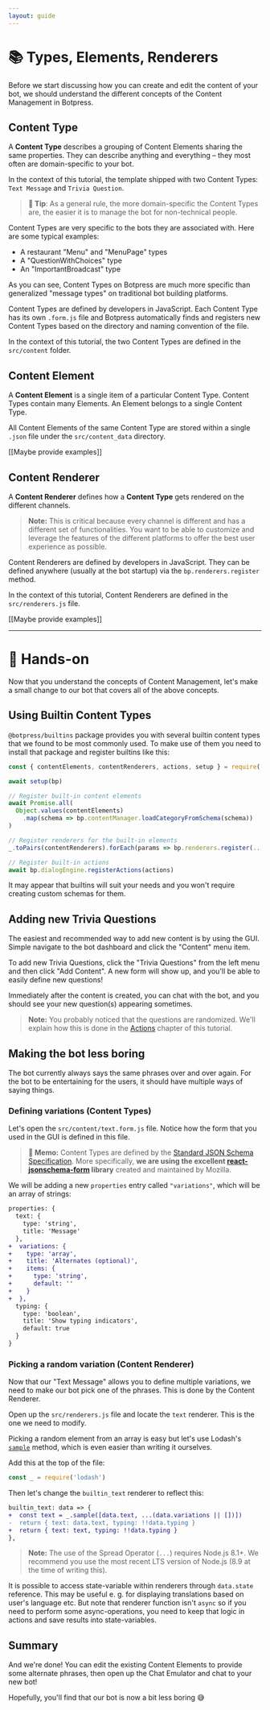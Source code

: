 ```yaml
---
layout: guide
---
```


# 📚 Types, Elements, Renderers

Before we start discussing how you can create and edit the content of your bot, we should understand the different concepts of the Content Management in Botpress.

## Content Type

A **Content Type** describes a grouping of Content Elements sharing the same properties. They can describe anything and everything – they most often are domain-specific to your bot.

In the context of this tutorial, the template shipped with two Content Types: `Text Message` and `Trivia Question`.

> **🌟 Tip**: As a general rule, the more domain-specific the Content Types are, the easier it is to manage the bot for non-technical people.

Content Types are very specific to the bots they are associated with. Here are some typical examples:
- A restaurant "Menu" and "MenuPage" types
- A "QuestionWithChoices" type
- An "ImportantBroadcast" type

As you can see, Content Types on Botpress are much more specific than generalized "message types" on traditional bot building platforms.

Content Types are defined by developers in JavaScript. Each Content Type has its own `.form.js` file and Botpress automatically finds and registers new Content Types based on the directory and naming convention of the file.

In the context of this tutorial, the two Content Types are defined in the `src/content` folder.

## Content Element

A **Content Element** is a single item of a particular Content Type. Content Types contain many Elements. An Element belongs to a single Content Type.

All Content Elements of the same Content Type are stored within a single `.json` file under the `src/content_data` directory.

[[Maybe provide examples]]

## Content Renderer

A **Content Renderer** defines how a **Content Type** gets rendered on the different channels.

> **Note:** This is critical because every channel is different and has a different set of functionalities. You want to be able to customize and leverage the features of the different platforms to offer the best user experience as possible.

Content Renderers are defined by developers in JavaScript. They can be defined anywhere (usually at the bot startup) via the `bp.renderers.register` method.

In the context of this tutorial, Content Renderers are defined in the `src/renderers.js` file.

[[Maybe provide examples]]

---

#  🔨 Hands-on

Now that you understand the concepts of Content Management, let's make a small change to our bot that covers all of the above concepts.

## Using Builtin Content Types

`@botpress/builtins` package provides you with several builtin content types that we found to be most commonly used. To make use of them you need to install that package and register builtins like this:

```js
const { contentElements, contentRenderers, actions, setup } = require('@botpress/builtins')

await setup(bp)

// Register built-in content elements
await Promise.all(
  Object.values(contentElements)
    .map(schema => bp.contentManager.loadCategoryFromSchema(schema))
)

// Register renderers for the built-in elements
_.toPairs(contentRenderers).forEach(params => bp.renderers.register(...params))

// Register built-in actions
await bp.dialogEngine.registerActions(actions)
```

It may appear that builtins will suit your needs and you won't require creating custom schemas for them.

## Adding new Trivia Questions

The easiest and recommended way to add new content is by using the GUI. Simple navigate to the bot dashboard and click the "Content" menu item.

To add new Trivia Questions, click the "Trivia Questions" from the left menu and then click "Add Content". A new form will show up, and you'll be able to easily define new questions!

Immediately after the content is created, you can chat with the bot, and you should see your new question(s) appearing sometimes.

> **Note:** You probably noticed that the questions are randomized. We'll explain how this is done in the [Actions](./trivia_actions) chapter of this tutorial.

## Making the bot less boring

The bot currently always says the same phrases over and over again. For the bot to be entertaining for the users, it should have multiple ways of saying things.

### Defining variations (Content Types)

Let's open the `src/content/text.form.js` file. Notice how the form that you used in the GUI is defined in this file.

> **📌 Memo:** Content Types are defined by the [Standard JSON Schema Specification](http://json-schema.org/). More specifically, **we are using the excellent [react-jsonschema-form](https://github.com/mozilla-services/react-jsonschema-form) library** created and maintained by Mozilla.

We will be adding a new `properties` entry called `"variations"`, which will be an array of strings:

```diff
properties: {
  text: {
    type: 'string',
    title: 'Message'
  },
+  variations: {
+    type: 'array',
+    title: 'Alternates (optional)',
+    items: {
+      type: 'string',
+      default: ''
+    }
+  },
  typing: {
    type: 'boolean',
    title: 'Show typing indicators',
    default: true
  }
}
```

### Picking a random variation (Content Renderer)

Now that our "Text Message" allows you to define multiple variations, we need to make our bot pick one of the phrases. This is done by the Content Renderer.

Open up the `src/renderers.js` file and locate the `text` renderer. This is the one we need to modify.

Picking a random element from an array is easy but let's use Lodash's [`sample`](https://lodash.com/docs/4.17.5#sample) method, which is even easier than writing it ourselves.

Add this at the top of the file:

```js
const _ = require('lodash')
```

Then let's change the `builtin_text` renderer to reflect this:

```diff
builtin_text: data => {
+  const text = _.sample([data.text, ...(data.variations || [])])
-  return { text: data.text, typing: !!data.typing }
+  return { text: text, typing: !!data.typing }
},
```

> **Note:** The use of the Spread Operator (`...`) requires Node.js 8.1+. We recommend you use the most recent LTS version of Node.js (8.9 at the time of writing this).

It is possible to access state-variable within renderers through `data.state` reference. This may be useful e. g. for displaying translations based on user's language etc. But note that renderer function isn't `async` so if you need to perform some async-operations, you need to keep that logic in actions and save results into state-variables.

## Summary

And we're done! You can edit the existing Content Elements to provide some alternate phrases, then open up the Chat Emulator and chat to your new bot!

Hopefully, you'll find that our bot is now a bit less boring 😅
